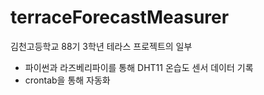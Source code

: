 # terraceForecastMeasurer
김천고등학교 88기 3학년 테라스 프로젝트의 일부

* 파이썬과 라즈베리파이를 통해 DHT11 온습도 센서 데이터 기록
* crontab을 통해 자동화